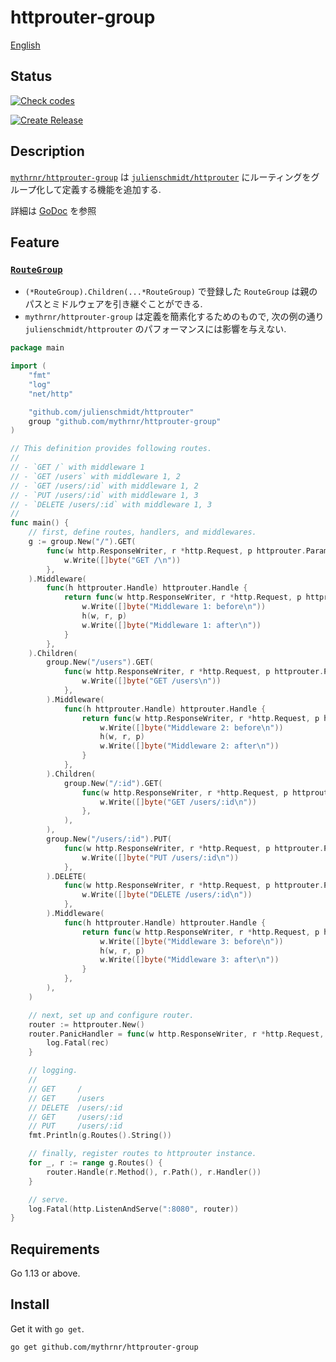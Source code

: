 # httprouter-group

[English](./README.md)

## Status

[![Check codes](https://github.com/mythrnr/httprouter-group/actions/workflows/check_code.yml/badge.svg)](https://github.com/mythrnr/httprouter-group/actions/workflows/check_code.yml)

[![Create Release](https://github.com/mythrnr/httprouter-group/actions/workflows/release.yml/badge.svg)](https://github.com/mythrnr/httprouter-group/actions/workflows/release.yml)

## Description

[`mythrnr/httprouter-group`](https://github.com/mythrnr/httprouter-group) は
[`julienschmidt/httprouter`](https://github.com/julienschmidt/httprouter) にルーティングをグループ化して定義する機能を追加する.

詳細は [GoDoc](https://pkg.go.dev/github.com/mythrnr/httprouter-group) を参照

## Feature

### [`RouteGroup`](https://github.com/mythrnr/httprouter-group/blob/master/route_group.go)

- `(*RouteGroup).Children(...*RouteGroup)` で登録した `RouteGroup`
  は親のパスとミドルウェアを引き継ぐことができる.
- `mythrnr/httprouter-group` は定義を簡素化するためのもので, 次の例の通り
  `julienschmidt/httprouter` のパフォーマンスには影響を与えない.

```go
package main

import (
    "fmt"
    "log"
    "net/http"

    "github.com/julienschmidt/httprouter"
    group "github.com/mythrnr/httprouter-group"
)

// This definition provides following routes.
//
// - `GET /` with middleware 1
// - `GET /users` with middleware 1, 2
// - `GET /users/:id` with middleware 1, 2
// - `PUT /users/:id` with middleware 1, 3
// - `DELETE /users/:id` with middleware 1, 3
//
func main() {
    // first, define routes, handlers, and middlewares.
    g := group.New("/").GET(
        func(w http.ResponseWriter, r *http.Request, p httprouter.Params) {
            w.Write([]byte("GET /\n"))
        },
    ).Middleware(
        func(h httprouter.Handle) httprouter.Handle {
            return func(w http.ResponseWriter, r *http.Request, p httprouter.Params) {
                w.Write([]byte("Middleware 1: before\n"))
                h(w, r, p)
                w.Write([]byte("Middleware 1: after\n"))
            }
        },
    ).Children(
        group.New("/users").GET(
            func(w http.ResponseWriter, r *http.Request, p httprouter.Params) {
                w.Write([]byte("GET /users\n"))
            },
        ).Middleware(
            func(h httprouter.Handle) httprouter.Handle {
                return func(w http.ResponseWriter, r *http.Request, p httprouter.Params) {
                    w.Write([]byte("Middleware 2: before\n"))
                    h(w, r, p)
                    w.Write([]byte("Middleware 2: after\n"))
                }
            },
        ).Children(
            group.New("/:id").GET(
                func(w http.ResponseWriter, r *http.Request, p httprouter.Params) {
                    w.Write([]byte("GET /users/:id\n"))
                },
            ),
        ),
        group.New("/users/:id").PUT(
            func(w http.ResponseWriter, r *http.Request, p httprouter.Params) {
                w.Write([]byte("PUT /users/:id\n"))
            },
        ).DELETE(
            func(w http.ResponseWriter, r *http.Request, p httprouter.Params) {
                w.Write([]byte("DELETE /users/:id\n"))
            },
        ).Middleware(
            func(h httprouter.Handle) httprouter.Handle {
                return func(w http.ResponseWriter, r *http.Request, p httprouter.Params) {
                    w.Write([]byte("Middleware 3: before\n"))
                    h(w, r, p)
                    w.Write([]byte("Middleware 3: after\n"))
                }
            },
        ),
    )

    // next, set up and configure router.
    router := httprouter.New()
    router.PanicHandler = func(w http.ResponseWriter, r *http.Request, rec interface{}) {
        log.Fatal(rec)
    }

    // logging.
    //
    // GET     /
    // GET     /users
    // DELETE  /users/:id
    // GET     /users/:id
    // PUT     /users/:id
    fmt.Println(g.Routes().String())

    // finally, register routes to httprouter instance.
    for _, r := range g.Routes() {
        router.Handle(r.Method(), r.Path(), r.Handler())
    }

    // serve.
    log.Fatal(http.ListenAndServe(":8080", router))
}
```

## Requirements

Go 1.13 or above.

## Install

Get it with `go get`.

```bash
go get github.com/mythrnr/httprouter-group
```
